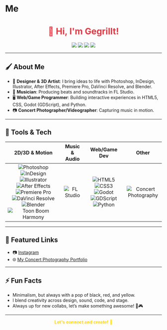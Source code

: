 # Me
<!--
  Gegrillt - Profile README
  Minimal theme, black/red/yellow accent, fun emojis!
-->

<h1 align="center" style="color:#e63946;">
  👋 Hi, I'm Gegrillt!
</h1>

<p align="center">
  <img src="https://img.shields.io/badge/Designer-black?style=flat-square&logo=adobe-photoshop&logoColor=white" />
  <img src="https://img.shields.io/badge/3D%20Artist-red?style=flat-square&logo=blender&logoColor=white" />
  <img src="https://img.shields.io/badge/Musician-yellow?style=flat-square&logo=fl-studio&logoColor=white" />
  <img src="https://img.shields.io/badge/Programmer-black?style=flat-square&logo=html5&logoColor=white" />
</p>

---

## 🖌️ About Me

- 🎨 **Designer & 3D Artist**: I bring ideas to life with Photoshop, InDesign, Illustrator, After Effects, Premiere Pro, DaVinci Resolve, and Blender.
- 🎼 **Musician**: Producing beats and soundtracks in FL Studio.
- 🖥️ **Web/Game Programmer**: Building interactive experiences in HTML5, CSS, Godot (GDScript), and Python.
- 📷 **Concert Photographer/Videographer**: Capturing music in motion.

---

## 🧰 Tools & Tech

| 2D/3D & Motion | Music & Audio | Web/Game Dev | Other |
|:---:|:---:|:---:|:---:|
| ![Photoshop](https://img.shields.io/badge/-Photoshop-090909?logo=adobe-photoshop&logoColor=31a8ff) ![InDesign](https://img.shields.io/badge/-InDesign-090909?logo=adobe-indesign&logoColor=ff3366) ![Illustrator](https://img.shields.io/badge/-Illustrator-090909?logo=adobe-illustrator&logoColor=ff9a00) ![After Effects](https://img.shields.io/badge/-After%20Effects-090909?logo=adobe-aftereffects&logoColor=9a9aff) ![Premiere Pro](https://img.shields.io/badge/-Premiere%20Pro-090909?logo=adobe-premierepro&logoColor=ea77ff) ![DaVinci Resolve](https://img.shields.io/badge/-DaVinci%20Resolve-090909?logo=davinci-resolve&logoColor=f5c518) ![Blender](https://img.shields.io/badge/-Blender-090909?logo=blender&logoColor=f5792a) ![Toon Boom Harmony](https://img.shields.io/badge/-Toon%20Boom%20Harmony-090909?logo=toon-boom&logoColor=fec601) | ![FL Studio](https://img.shields.io/badge/-FL%20Studio-090909?logo=fl-studio&logoColor=ff8000) | ![HTML5](https://img.shields.io/badge/-HTML5-090909?logo=html5&logoColor=ff4b00) ![CSS3](https://img.shields.io/badge/-CSS3-090909?logo=css3&logoColor=264de4) ![Godot](https://img.shields.io/badge/-Godot-090909?logo=godot-engine&logoColor=478cbf) ![GDScript](https://img.shields.io/badge/-GDScript-090909?logo=python&logoColor=ffd43b) ![Python](https://img.shields.io/badge/-Python-090909?logo=python&logoColor=3776ab) | ![Concert Photography](https://img.shields.io/badge/-Concert%20Photo-090909?logo=canon&logoColor=white) |

---

## 🚩 Featured Links

- 📷 [Instagram](https://www.instagram.com/lethalfrequenzy.photo/)
- 🌐 [My Concert Photography Portfolio](http://lethalfrequenzyphotography.my.canva.site/)

---

## ⚡ Fun Facts

- Minimalism, but always with a pop of black, red, and yellow.  
- I blend creativity across design, sound, code, and stage.  
- Always up for new collabs, let’s make something awesome! 🎸🎮

---

<p align="center" style="color:#ffd60a;">
  <b>Let's connect and create!</b> 🚀
</p>
